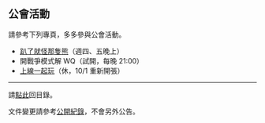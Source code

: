 ## 公會活動

請參考下列專頁，多多參與公會活動。

- [趴了就怪那隻熊](https://badbadweather.github.io/raid.html)（週四、五晚上）
- 開戰爭模式解 WQ（試開，每晚 21:00）
- [上線一起玩](https://badbadweather.github.io/mon.html)（休，10/1 重新開張）

--- 

請[點此](https://badbadweather.github.io/)回目錄。

文件變更請參考[公開紀錄](https://github.com/badbadweather/badbadweather.github.io/commits/master/activities.md)，不會另外公告。
